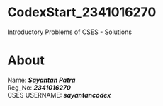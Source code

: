 # CodexStart_2341016270
Introductory Problems of CSES - Solutions

# About
Name: <b><i>Sayantan Patra</i></b> <br>
Reg_No: <b><i>2341016270</i></b> <br>
CSES USERNAME: <i><b>sayantancodex</b></i> <br>
